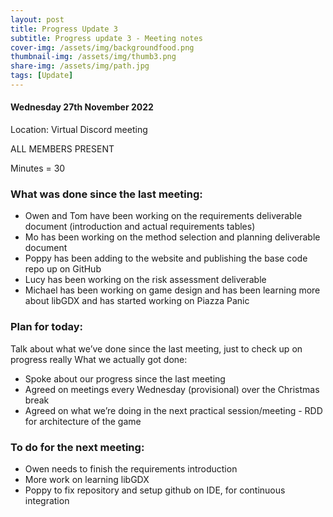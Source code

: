 ```yaml
---
layout: post
title: Progress Update 3
subtitle: Progress update 3 - Meeting notes
cover-img: /assets/img/backgroundfood.png
thumbnail-img: /assets/img/thumb3.png
share-img: /assets/img/path.jpg
tags: [Update]
---
```

<h4>Wednesday 27th November 2022</h4> 
<p>Location: Virtual Discord meeting<br>
<p>ALL MEMBERS PRESENT<br>
<p>Minutes = 30<br>
<h3>What was done since the last meeting:</h3>
<ul>
  <li>Owen and Tom have been working on the requirements deliverable document (introduction and actual requirements tables)</li>
  <li>Mo has been working on the method selection and planning deliverable document</li>
  <li>Poppy has been adding to the website and publishing the base code repo up on GitHub</li>
  <li>Lucy has been working on the risk assessment deliverable</li>
  <li>Michael has been working on game design and has been learning more about libGDX and has started working on Piazza Panic</li>
</ul>

<h3>Plan for today:</h3>
Talk about what we’ve done since the last meeting, just to check up on progress really
What we actually got done:
<ul>
  <li>Spoke about our progress since the last meeting</li>
  <li>Agreed on meetings every Wednesday (provisional) over the Christmas break</li>
  <li>Agreed on what we’re doing in the next practical session/meeting - RDD for architecture of the game</li>
</ul>

<h3>To do for the next meeting:</h3>
<ul>
  <li>Owen needs to finish the requirements introduction</li>
  <li>More work on learning libGDX</li>
  <li>Poppy to fix repository and setup github on IDE, for continuous integration</li>
</ul>
